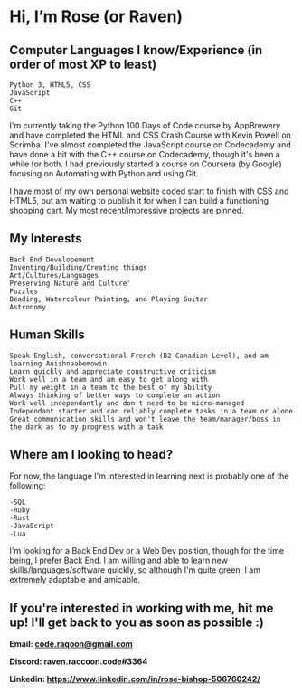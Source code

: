 # Hi, I’m Rose (or Raven)

## Computer Languages I know/Experience (in order of most XP to least)
```
Python 3, HTML5, CSS
JavaScript
C++
Git
```
I'm currently taking the Python 100 Days of Code course by AppBrewery and have completed the HTML and CSS Crash Course with Kevin Powell on Scrimba. I've almost completed the JavaScript course on Codecademy and have done a bit with the C++ course on Codecademy, though it's been a while for both. I had previously started a course on Coursera (by Google) focusing on Automating with Python and using Git. 

I have most of my own personal website coded start to finish with CSS and HTML5, but am waiting to publish it for when I can build a functioning shopping cart. My most recent/impressive projects are pinned.

## My Interests
```
Back End Developement
Inventing/Building/Creating things
Art/Cultures/Languages
Preserving Nature and Culture'
Puzzles
Beading, Watercolour Painting, and Playing Guitar
Astronomy
```

## Human Skills
```
Speak English, conversational French (B2 Canadian Level), and am learning Anishnaabemowin
Learn quickly and appreciate constructive criticism
Work well in a team and am easy to get along with
Pull my weight in a team to the best of my ability
Always thinking of better ways to complete an action
Work well independantly and don't need to be micro-managed
Independant starter and can reliably complete tasks in a team or alone 
Great communication skills and won't leave the team/manager/boss in the dark as to my progress with a task
```

## Where am I looking to head?

For now, the language I'm interested in learning next is probably one of the following:
```
-SQL
-Ruby
-Rust
-JavaScript
-Lua
```
I'm looking for a Back End Dev or a Web Dev position, though for the time being, I prefer Back End. I am willing and able to learn new skills/languages/software quickly, so although I'm quite green, I am extremely adaptable and amicable.

## If you're interested in working with me, hit me up! I'll get back to you as soon as possible :)

**Email: code.raqoon@gmail.com**

**Discord: raven.raccoon.code#3364**

**Linkedin: https://www.linkedin.com/in/rose-bishop-506760242/**

<!---
BirdyBirdy97/BirdyBirdy97 is a ✨ special ✨ repository because its `README.md` (this file) appears on your GitHub profile.
You can click the Preview link to take a look at your changes.
--->
